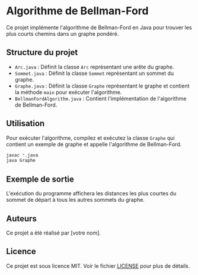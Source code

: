 # Algorithme de Bellman-Ford

Ce projet implémente l'algorithme de Bellman-Ford en Java pour trouver les plus courts chemins dans un graphe pondéré.

## Structure du projet

- `Arc.java` : Définit la classe `Arc` représentant une arête du graphe.
- `Sommet.java` : Définit la classe `Sommet` représentant un sommet du graphe.
- `Graphe.java` : Définit la classe `Graphe` représentant le graphe et contient la méthode `main` pour exécuter l'algorithme.
- `BellmanFordAlgorithm.java` : Contient l'implémentation de l'algorithme de Bellman-Ford.

## Utilisation

Pour exécuter l'algorithme, compilez et exécutez la classe `Graphe` qui contient un exemple de graphe et appelle l'algorithme de Bellman-Ford.

```sh
javac *.java
java Graphe
```

## Exemple de sortie

L'exécution du programme affichera les distances les plus courtes du sommet de départ à tous les autres sommets du graphe.

## Auteurs

Ce projet a été réalisé par [votre nom].

## Licence

Ce projet est sous licence MIT. Voir le fichier [LICENSE](LICENSE) pour plus de détails.
